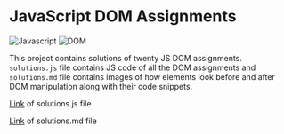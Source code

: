 # JavaScript DOM Assignments

![Javascript](https://img.shields.io/badge/-Javascript-red)
![DOM](https://img.shields.io/badge/-DOM-blueviolet)

This project contains solutions of twenty JS DOM assignments. `solutions.js` file contains JS code of all the DOM assignments and `solutions.md` file contains images of how elements look before and after DOM manipulation along with their code snippets.

[Link](./solutions.js) of solutions.js file

[Link](./solutions.md) of solutions.md file
